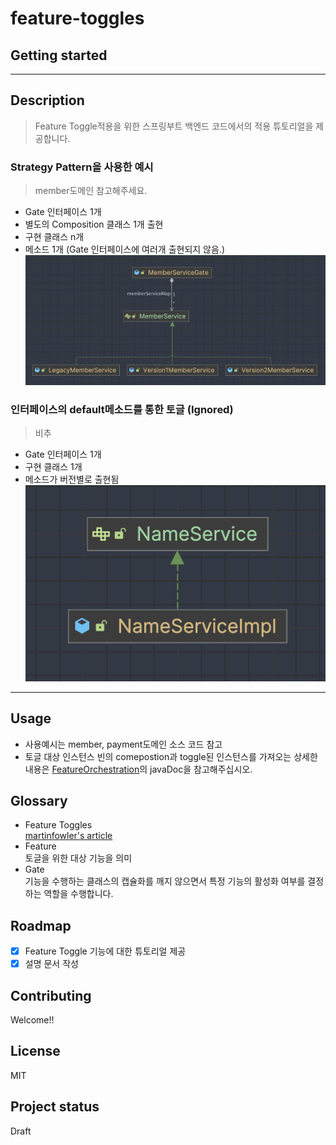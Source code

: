 # feature-toggles



## Getting started

***

## Description
> Feature Toggle적용을 위한 스프링부트 백엔드 코드에서의 적용 튜토리얼을 제공합니다.    


### Strategy Pattern을 사용한 예시
> member도메인 참고해주세요.
   - Gate 인터페이스 1개
   - 별도의 Composition 클래스 1개 출현
   - 구현 클래스 n개
   - 메소드 1개 (Gate 인터페이스에 여러개 출현되지 않음.)
![strategy-pattern](./assets/strategy-pattern.png)

### 인터페이스의 default메소드를 통한 토글 (Ignored)
> 비추
- Gate 인터페이스 1개
- 구현 클래스 1개
- 메소드가 버전별로 출현됨     
  ![default-method](./assets/default-method.png)

***

## Usage
- 사용예시는 member, payment도메인 소스 코드 참고
- 토글 대상 인스턴스 빈의 comepostion과 toggle된 인스턴스를 가져오는 상세한 내용은 [FeatureOrchestration](./src/main/java/com/example/demo/feature/FeatureOrchestration.java)의 javaDoc을 참고해주십시오.

## Glossary
- Feature Toggles   
[martinfowler's article](https://martinfowler.com/articles/feature-toggles.html)
- Feature    
토글을 위한 대상 기능을 의미
- Gate    
  기능을 수행하는 클래스의 캡슐화를 깨지 않으면서 특정 기능의 활성화 여부를 결정하는 역할을 수행합니다.

## Roadmap
- [x] Feature Toggle 기능에 대한 튜토리얼 제공
- [x] 설명 문서 작성

## Contributing
Welcome!!
## License
MIT
## Project status
Draft
